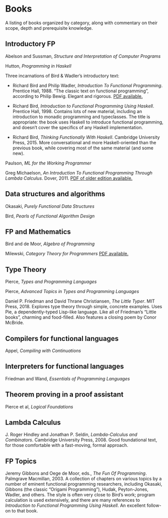 # Books

A listing of books organized by category, along with commentary on
their scope, depth and prerequisite knowledge.

## Introductory FP

Abelson and Sussman, *Structure and Interpretation of Computer Programs*

Hutton, *Programming in Haskell*

Three incarnations of Bird & Wadler’s introductory text:

  * Richard Bird and Philip Wadler, *Introduction To Functional
    Programming*.  Prentice Hall, 1988.  “The classic text on
    functional programming”, according to Philip Bewig.  Elegant and
    rigorous.
    [PDF available.](https://usi-pl.github.io/lc/sp-2015/doc/Bird_Wadler.%20Introduction%20to%20Functional%20Programming.1ed.pdf)

  * Richard Bird, *Introduction to Functional Programming Using Haskell*.
    Prentice Hall, 1998.  Contains lots of new material, including
    an introduction to monadic programming and typeclasses.  The title
    is appropriate: the book uses Haskell to introduce functional
    programming, and doesn’t cover the specifics of any Haskell
    implementation.

  * Richard Bird, *Thinking Functionally With Haskell*.  Cambridge
    University Press, 2015.  More conversational and more
    Haskell-oriented than the previous book, while covering most of the
    same material (and some new).

Paulson, *ML for the Working Programmer*

Greg Michaelson, *An Introduction To Functional Programming Through
Lambda Calculus*.  Dover, 2011.
[PDF of older edition available.](http://www.macs.hw.ac.uk/~greg/books/gjm.lambook88.pdf)

## Data structures and algorithms

Okasaki, *Purely Functional Data Structures*

Bird, *Pearls of Functional Algorithm Design*

## FP and Mathematics

Bird and de Moor, *Algebra of Programming*

Milewski, *Category Theory for Programmers*
[PDF available.](https://github.com/hmemcpy/milewski-ctfp-pdf/releases/download/v1.3.0/category-theory-for-programmers.pdf)
## Type Theory

Pierce, *Types and Programming Languages*

Pierce, *Advanced Topics in Types and Programming Languages*

Daniel P. Friedman and David Thrane Christiansen, *The Little Typer*.
MIT Press, 2018.  Explores type theory through simple, concrete examples.
Uses Pie, a dependently-typed Lisp-like language.  Like all of Friedman’s
“Little books”, charming and food-filled.  Also features a closing poem
by Conor McBride.

## Compilers for functional languages

Appel, *Compiling with Continuations*

## Interpreters for functional languages

Friedman and Wand, *Essentials of Programming Languages*

## Theorem proving in a proof assistant

Pierce et al, *Logical Foundations*

## Lambda Calculus

J. Roger Hindley and Jonathan P. Seldin, *Lambda-Calculus and
Combinators*.  Cambridge University Press, 2008.  Good foundational
text, for those comfortable with a fast-moving, formal approach.

## FP Topics

Jeremy Gibbons and Oege de Moor, eds., *The Fun Of Programming*.
Palmgrave Macmillan, 2003.  A collection of chapters on various topics
by a number of eminent functional programming researchers, including
Okasaki, Gibbons (the classic “Origami Programming”), Hudak,
Peyton-Jones, Wadler, and others.  The style is often very close to
Bird’s work; program calculation is used extensively, and there are
many references to *Introduction to Functional Programming Using
Haskell*.  An excellent follow-on to that book.
